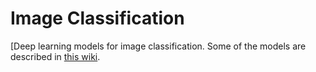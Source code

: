 # Image Classification
[Deep learning models for image classification. Some of the models are described in [this wiki](https://github.com/athenas-lab/image_classification/wiki).
